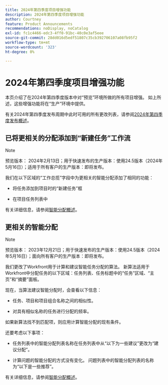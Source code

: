 ```yaml
---
title: 2024年第四季度项目增强功能
description: 2024年第四季度项目增强功能
author: Courtney
feature: Product Announcements
recommendations: noDisplay, noCatalog
exl-id: fc1c4466-edc3-4ff0-91bc-40c0e3af5eee
source-git-commit: 28dd016d5edf51807c35cb392706107a08fb95f2
workflow-type: tm+mt
source-wordcount: '323'
ht-degree: 0%

---
```


# 2024年第四季度项目增强功能

本页介绍了在2024年第四季度版本中对“预览”环境所做的所有项目增强。 如上所述，这些增强功能将在“生产”环境中提供。

有关2024年第四季度发布周期中此时可用的所有更改列表，请参阅[2024年第四季度发布概述](/help/quicksilver/product-announcements/product-releases/24-q4-release-activity/24-q4-release-overview.md)。

## 已将更相关的分配添加到“新建任务”工作流

>[!NOTE]
>
>预览版本： 2024年2月13日；用于快速发布的生产版本：使用24.5版本（2024年5月16日）；适用于所有客户的生产版本：即将发布。

我们在以下区域的“工作总揽”字段中为更相关的智能分配添加了相同的功能：

* 将任务添加到项目时的“新建任务”框

* 在项目任务列表中

有关详细信息，请参阅[智能分配概述](/help/quicksilver/manage-work/tasks/assign-tasks/smart-assignments.md)。

## 更相关的智能分配

>[!NOTE]
>
>预览版本： 2023年12月21日；用于快速发布的生产版本：使用24.5版本（2024年5月16日）；面向所有客户的生产版本：即将发布。

我们更改了Workfront用于计算和建议智能任务分配的算法。 新算法适用于Workfront中分配任务的以下区域：任务列表、任务标题中的“任务”区域、“主页”和“摘要”面板。

现在，当算法建议智能分配时，会查看以下信息：

* 任务、项目和项目组合名称之间的相似性。

* 对具有相似名称的任务进行分配的频率。

如果新算法找不到匹配项，则应用计算智能分配的现有条件。

还要考虑以下事项：

* 任务列表中的智能分配列表名称在任务列表中从“以下为一些建议”更改为“建议分配”。

* 计算问题的智能分配的方式没有变化。 问题列表中的智能分配列表的名称为“以下是一些推荐”。

有关详细信息，请参阅[智能分配概述](/help/quicksilver/manage-work/tasks/assign-tasks/smart-assignments.md)。
